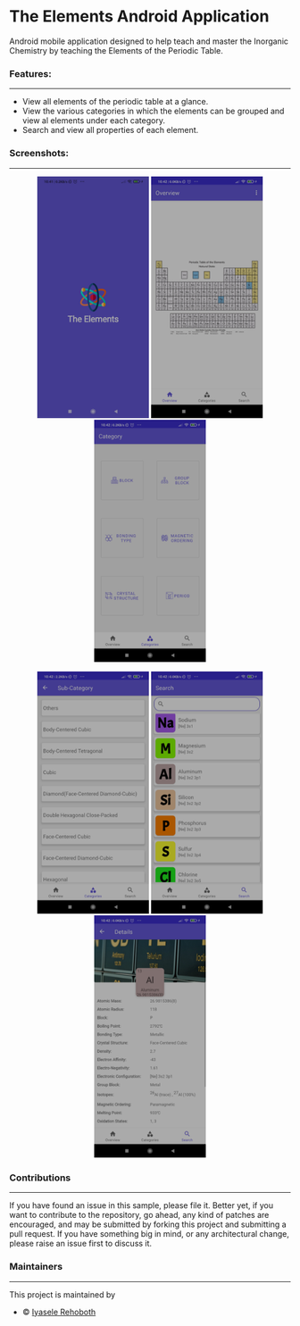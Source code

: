 # The Elements Android Application

Android mobile application designed to help teach and master the Inorganic Chemistry by teaching the Elements of the Periodic Table.


### Features:
---
* View all elements of the periodic table at a glance.
* View the various categories in which the elements can be grouped and view al elements under each category.
* Search and view all properties of each element.


### Screenshots:
---
<p align="middle">
    <img src="/screenshots/homepage.jpg" width="200"/>
    <img src="/screenshots/overview.jpg" width="200"/>
    <img src="/screenshots/category.jpg" width="200"/>
</p>

<p align="middle">
    <img src="/screenshots/sub_category.jpg" width="200"/>
    <img src="/screenshots/search.jpg" width="200"/>
    <img src="/screenshots/details.jpg" width="200"/>
</p>


### Contributions
---
If you have found an issue in this sample, please file it. Better yet, if you want to contribute to the repository, go ahead, any kind of patches are encouraged, and may be submitted by forking this project and submitting a pull request. If you have something big in mind, or any architectural change, please raise an issue first to discuss it.


### Maintainers
---
This project is maintained by

- :copyright: [Iyasele Rehoboth](https://github.com/iyaselerehoboth)
